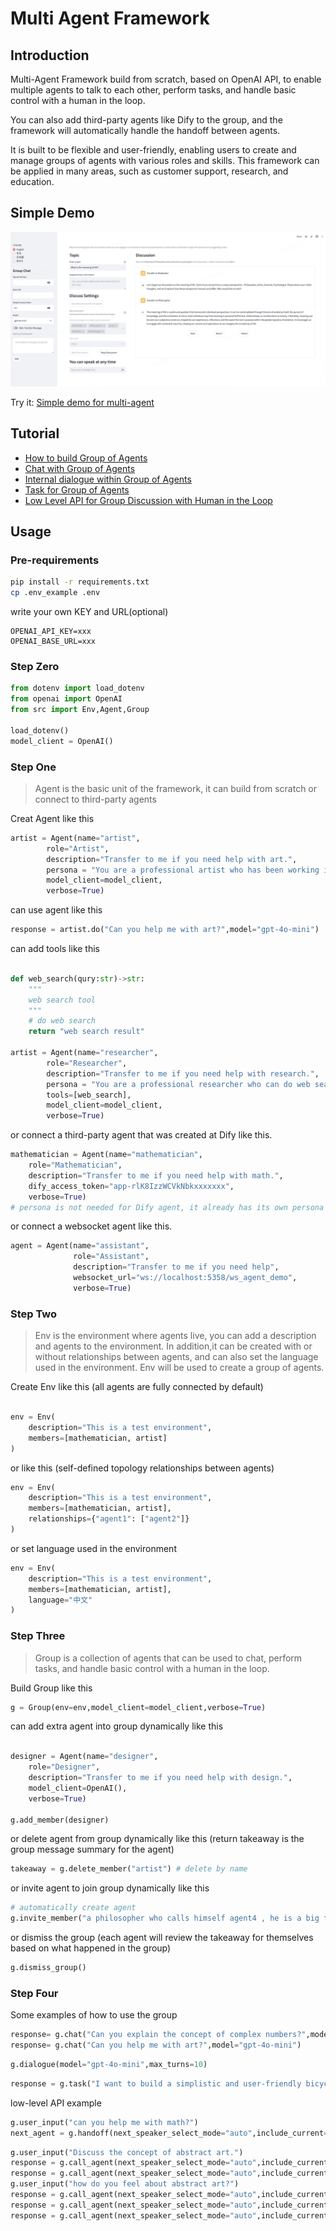 # Multi Agent Framework

## Introduction

Multi-Agent Framework build from scratch, based on OpenAI API, to enable multiple agents to talk to each other, perform tasks, and handle basic control with a human in the loop.

You can also add third-party agents like Dify to the group, and the framework will automatically handle the handoff between agents.

It is built to be flexible and user-friendly, enabling users to create and manage groups of agents with various roles and skills. This framework can be applied in many areas, such as customer support, research, and education.

## Simple Demo

![demo](./resources/demo.png)

Try it: [Simple demo for multi-agent](https://agentstalk.streamlit.app/)

## Tutorial

- [How to build Group of Agents](examples/001%20group.ipynb)
- [Chat with Group of Agents](examples/002%20chat.ipynb)
- [Internal dialogue within Group of Agents](examples/003%20dialogue.ipynb)
- [Task for Group of Agents](examples/004%20task.ipynb)
- [Low Level API for Group Discussion with Human in the Loop](examples/999%20low-level.ipynb)


## Usage

### Pre-requirements

```bash
pip install -r requirements.txt
cp .env_example .env
```

write your own KEY and URL(optional)

```
OPENAI_API_KEY=xxx
OPENAI_BASE_URL=xxx
```

### Step Zero

```python
from dotenv import load_dotenv
from openai import OpenAI
from src import Env,Agent,Group

load_dotenv()
model_client = OpenAI()
```

### Step One

> Agent is the basic unit of the framework, it can build from scratch or connect to third-party agents

Creat Agent like this 

```python
artist = Agent(name="artist",
        role="Artist", 
        description="Transfer to me if you need help with art.",
        persona = "You are a professional artist who has been working in the industry for over 10 years. You have a deep understanding of art history and have a strong passion for creating art. You are known for your unique style and innovative approach to art. You are always looking for new ways to express yourself and push the boundaries of what is possible in the art world.",
        model_client=model_client,
        verbose=True)
```

can use agent like this

```python
response = artist.do("Can you help me with art?",model="gpt-4o-mini")
```

can add tools like this

```python

def web_search(qury:str)->str:
    """
    web search tool
    """
    # do web search
    return "web search result"

artist = Agent(name="researcher",
        role="Researcher",
        description="Transfer to me if you need help with research.",
        persona = "You are a professional researcher who can do web search to conduct research on a wide range of topics. You have a deep understanding of how to find and evaluate information from a variety of sources. You are known for your ability to quickly find relevant information and present it in a clear and concise manner.",
        tools=[web_search],
        model_client=model_client,
        verbose=True)
```

or connect a third-party agent that was created at Dify like this.

```python
mathematician = Agent(name="mathematician",
    role="Mathematician", 
    description="Transfer to me if you need help with math.", 
    dify_access_token="app-rlK8IzzWCVkNbkxxxxxxx",
    verbose=True)
# persona is not needed for Dify agent, it already has its own persona
```

or connect a websocket agent like this.

```python
agent = Agent(name="assistant", 
              role="Assistant",
              description="Transfer to me if you need help",
              websocket_url="ws://localhost:5358/ws_agent_demo",
              verbose=True)
```


### Step Two

> Env is the environment where agents live, you can add a description and agents to the environment. In addition,it can be created with or without relationships between agents, and can also set the language used in the environment. Env will be used to create a group of agents.

Create Env like this (all agents are fully connected by default)

```python

env = Env(
    description="This is a test environment",
    members=[mathematician, artist]
)
```

or like this (self-defined topology relationships between agents)

```python
env = Env(
    description="This is a test environment",
    members=[mathematician, artist],
    relationships={"agent1": ["agent2"]}
)
```

or set language used in the environment

```python
env = Env(
    description="This is a test environment",
    members=[mathematician, artist],
    language="中文"
)
```


### Step Three

> Group is a collection of agents that can be used to chat, perform tasks, and handle basic control with a human in the loop.

Build Group like this

```python
g = Group(env=env,model_client=model_client,verbose=True)
```

can add extra agent into group dynamically like this

```python

designer = Agent(name="designer",
    role="Designer", 
    description="Transfer to me if you need help with design.", 
    model_client=OpenAI(),
    verbose=True)

g.add_member(designer)
```

or delete agent from group dynamically like this (return takeaway is the group message summary for the agent)

```python
takeaway = g.delete_member("artist") # delete by name
```

or invite agent to join group dynamically like this

```python
# automatically create agent
g.invite_member("a philosopher who calls himself agent4 , he is a big fan of plato and aristotle")
```

or dismiss the group (each agent will review the takeaway for themselves based on what happened in the group)

```python
g.dismiss_group()
```

### Step Four

Some examples of how to use the group


```python
response= g.chat("Can you explain the concept of complex numbers?",model="gpt-4o-mini")
response= g.chat("Can you help me with art?",model="gpt-4o-mini")
```

```python
g.dialogue(model="gpt-4o-mini",max_turns=10)
```

```python
response = g.task("I want to build a simplistic and user-friendly bicycle help write a design brief.",model="gpt-4o-mini",strategy="auto")
```

low-level API example

```python
g.user_input("can you help me with math?")
next_agent = g.handoff(next_speaker_select_mode="auto",include_current=True,model="gpt-4o-mini")
```

```python
g.user_input("Discuss the concept of abstract art.")
response = g.call_agent(next_speaker_select_mode="auto",include_current=True,model="gpt-4o-mini")
response = g.call_agent(next_speaker_select_mode="auto",include_current=True,model="gpt-4o-mini")
g.user_input("how do you feel about abstract art?")
response = g.call_agent(next_speaker_select_mode="auto",include_current=True,model="gpt-4o-mini")
response = g.call_agent(next_speaker_select_mode="auto",include_current=True,model="gpt-4o-mini")
response = g.call_agent(next_speaker_select_mode="auto",include_current=True,model="gpt-4o-mini")
```

